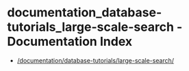 # documentation_database-tutorials_large-scale-search - Documentation Index

- [/documentation/database-tutorials/large-scale-search/](./_documentation_database-tutorials_large-scale-search_.md)
